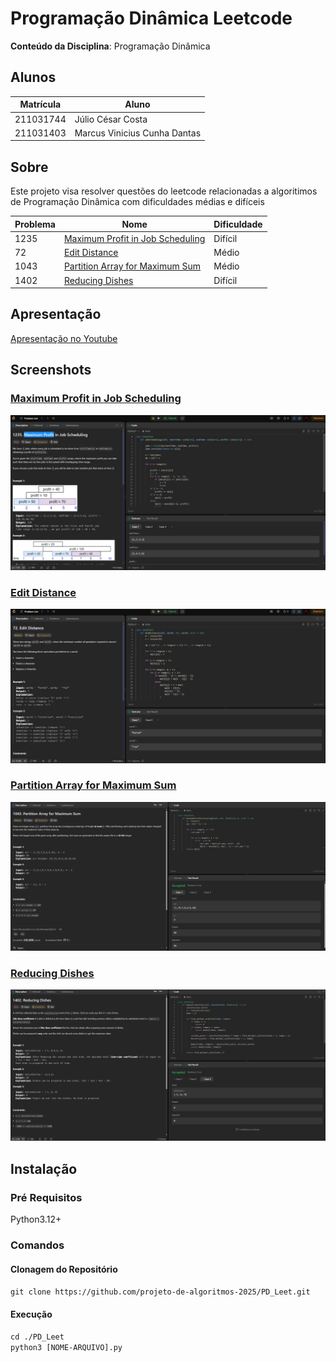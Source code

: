 # Programação Dinâmica Leetcode

**Conteúdo da Disciplina**: Programação Dinâmica<br>

## Alunos
|Matrícula | Aluno |
| -- | -- |
| 211031744  |  Júlio César Costa |
| 211031403  |  Marcus Vinicius Cunha Dantas |


## Sobre 
Este projeto visa resolver questões do leetcode relacionadas a algoritimos de Programação Dinâmica com dificuldades médias e difíceis

| Problema | Nome                                   | Dificuldade |
|----------|----------------------------------------|-------------|
| 1235      | [Maximum Profit in Job Scheduling](https://leetcode.com/problems/maximum-profit-in-job-scheduling/description)                        | Difícil       |
|  72    | [Edit Distance](https://leetcode.com/problems/edit-distance/description)                        | Médio     |
| 1043     | [Partition Array for Maximum Sum](https://leetcode.com/problems/partition-array-for-maximum-sum/description/)                        | Médio       |
| 1402    | [Reducing Dishes](https://leetcode.com/problems/reducing-dishes/description/)                        | Difícil     |

## Apresentação

[Apresentação no Youtube](https://youtu.be/22ZwAPLgqM8)

## Screenshots

### [Maximum Profit in Job Scheduling](https://leetcode.com/problems/maximum-profit-in-job-scheduling/description)

![](./img/maximum-profit.jpg)

### [Edit Distance](https://leetcode.com/problems/edit-distance/description)

![](./img/edit-distance.jpg)

### [Partition Array for Maximum Sum](https://leetcode.com/problems/partition-array-for-maximum-sum/description/)

![](./img/partition-array.png)

### [Reducing Dishes](https://leetcode.com/problems/reducing-dishes/description/)

![](./img/reducing-dishes.png)


## Instalação
### Pré Requisitos
Python3.12+
### Comandos
#### Clonagem do Repositório
```git clone https://github.com/projeto-de-algoritmos-2025/PD_Leet.git```
#### Execução
```cd ./PD_Leet```<br>
```python3 [NOME-ARQUIVO].py```


